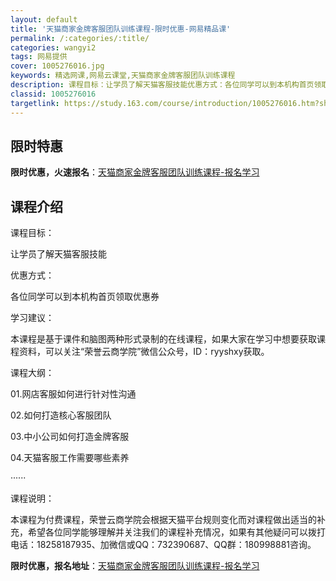 ```yaml
---
layout: default
title: '天猫商家金牌客服团队训练课程-限时优惠-网易精品课'
permalink: /:categories/:title/
categories: wangyi2
tags: 网易提供
cover: 1005276016.jpg
keywords: 精选网课,网易云课堂,天猫商家金牌客服团队训练课程
description: 课程目标：让学员了解天猫客服技能优惠方式：各位同学可以到本机构首页领取优惠券学习建议：本课程是基于课件和脑图两种形式录制
classid: 1005276016
targetlink: https://study.163.com/course/introduction/1005276016.htm?share=1&shareId=1025206652&utm_campaign=share&utm_medium=iphoneShare&utm_source=&utm_u=1025206652
---
```


## 限时特惠

**限时优惠，火速报名**：[天猫商家金牌客服团队训练课程-报名学习](https://study.163.com/course/introduction/1005276016.htm?share=1&shareId=1025206652&utm_campaign=share&utm_medium=iphoneShare&utm_source=&utm_u=1025206652)

## 课程介绍

课程目标：

让学员了解天猫客服技能

优惠方式：

各位同学可以到本机构首页领取优惠券 

学习建议：

本课程是基于课件和脑图两种形式录制的在线课程，如果大家在学习中想要获取课程资料，可以关注“荣誉云商学院”微信公众号，ID：ryyshxy获取。

课程大纲：

01.网店客服如何进行针对性沟通

02.如何打造核心客服团队

03.中小公司如何打造金牌客服

04.天猫客服工作需要哪些素养

······

课程说明：

本课程为付费课程，荣誉云商学院会根据天猫平台规则变化而对课程做出适当的补充，希望各位同学能够理解并关注我们的课程补充情况，如果有其他疑问可以拨打电话：18258187935、加微信或QQ：732390687、QQ群：180998881咨询。

**限时优惠，报名地址**：[天猫商家金牌客服团队训练课程-报名学习](https://study.163.com/course/introduction/1005276016.htm?share=1&shareId=1025206652&utm_campaign=share&utm_medium=iphoneShare&utm_source=&utm_u=1025206652)


